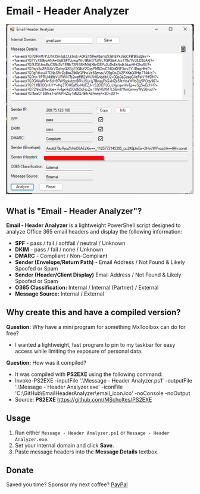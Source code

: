 # Email - Header Analyzer
<img src="https://github.com/AdminVin/EmailHeaderAnalyzer/blob/main/EmailHeaderAnalyzer-Screenshot.png?raw=true">

## What is "Email - Header Analyzer"?
**Email - Header Analyzer** is a lightweight PowerShell script designed to analyze Office 365 email headers and display the following information:
- **SPF** - pass / fail / softfail / neutral / Unknown
- **DKIM** - pass / fail / none / Unknown
- **DMARC** - Compliant / Non-Compliant
- **Sender (Envelope/Return Path)** - Email Address / Not Found & Likely Spoofed or Spam
- **Sender (Header/Client Display)** Email Address / Not Found & Likely Spoofed or Spam
- **O365 Classification:** Internal / Internal (Partner) / External
- **Message Source:** Internal / External


## Why create this and have a compiled version?
**Question:** Why have a mini program for something MxToolbox can do for free?  
- I wanted a lightweight, fast program to pin to my taskbar for easy access while limiting the exposure of personal data.

**Question:** How was it compiled?  
- It was compiled with **PS2EXE** using the following command:  
- Invoke-PS2EXE -inputFile '.\Message - Header Analyzer.ps1' -outputFile '.\Message - Header Analyzer.exe' -iconFile 'C:\GitHub\EmailHeaderAnalyzer\email_icon.ico' -noConsole -noOutput 
- Source: **PS2EXE** https://github.com/MScholtes/PS2EXE

## Usage
1. Run either `Message - Header Analyzer.ps1` or `Message - Header Analyzer.exe`.
2. Set your internal domain and click **Save**.
3. Paste message headers into the **Message Details** textbox.

## Donate
Saved you time? Sponsor my next coffee? [PayPal](https://www.paypal.com/donate/?hosted_button_id=EZU78ZANFT24C)